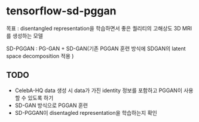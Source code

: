 # tensorflow-sd-pggan

목표 : disentangled representation을 학습하면서 좋은 퀄리티의 고해상도 3D MRI를 생성하는 모델

SD-PGGAN : PG-GAN + SD-GAN(기존 PGGAN 훈련 방식에 SDGAN의 latent space decomposition 적용 )

## TODO
- CelebA-HQ data 생성 시 data가 가진 identity 정보를 포함하고 PGGAN이 사용할 수 있도록 하기
- SD-GAN 방식으로 PGGAN 훈련
- SD-PGGAN이 disentagled representation을 학습하는지 확인
